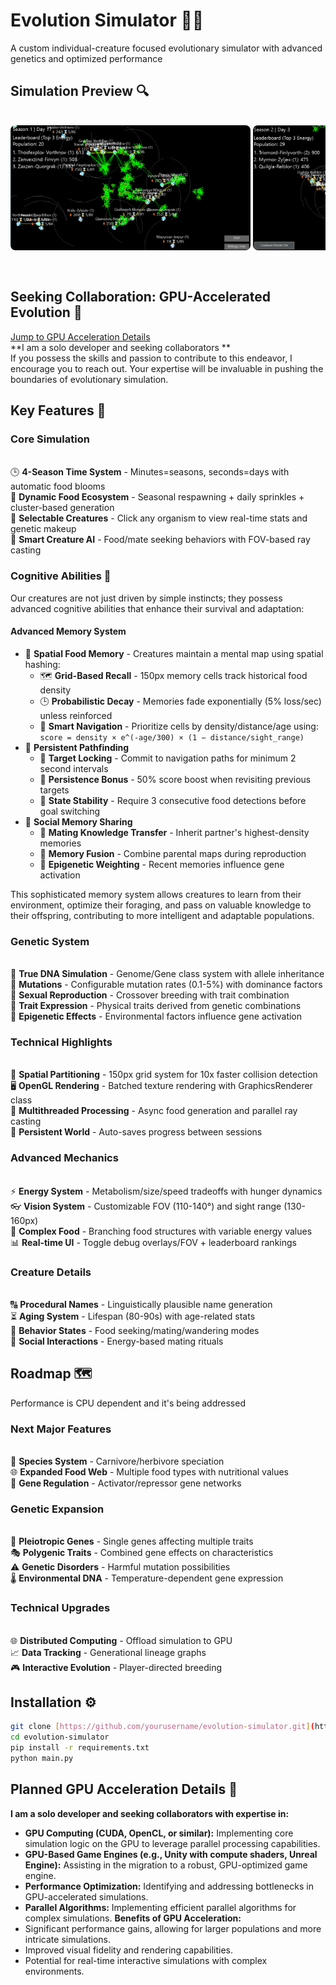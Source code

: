 # Evolution Simulator 🌱🧬

A custom individual-creature focused evolutionary simulator with advanced genetics and optimized performance

## Simulation Preview 🔍

<div style="display: flex; overflow-x: auto; gap: 16px; padding: 16px 0;">
  <div style="flex: 0 0 auto; min-width: 300px; text-align: left;">
    <img src="./images/1.png" style="height: 200px; border-radius: 8px;">
    <img src="./images/2.png" style="height: 200px; border-radius: 8px;">
    <img src="./images/3.png" style="height: 200px; border-radius: 8px;">
    <p> </p>
  </div>
</div>

## Seeking Collaboration: GPU-Accelerated Evolution 🤝
[Jump to GPU Acceleration Details](#gpu-acceleration-details) <br>
**I am a solo developer and seeking collaborators ** <br>
If you possess the skills and passion to contribute to this endeavor, I encourage you to reach out. Your expertise will be invaluable in pushing the boundaries of evolutionary simulation.

## Key Features 🔑

### Core Simulation
<br>🕒 **4-Season Time System** - Minutes=seasons, seconds=days with automatic food blooms<br>
🌾 **Dynamic Food Ecosystem** - Seasonal respawning + daily sprinkles + cluster-based generation<br>
👀 **Selectable Creatures** - Click any organism to view real-time stats and genetic makeup<br>
🧠 **Smart Creature AI** - Food/mate seeking behaviors with FOV-based ray casting

### Cognitive Abilities 🧠

Our creatures are not just driven by simple instincts; they possess advanced cognitive abilities that enhance their survival and adaptation:

#### Advanced Memory System
* 🧠 **Spatial Food Memory** - Creatures maintain a mental map using spatial hashing:
    * 🗺️ **Grid-Based Recall** - 150px memory cells track historical food density
    * 🕒 **Probabilistic Decay** - Memories fade exponentially (5% loss/sec) unless reinforced
    * 🧭 **Smart Navigation** - Prioritize cells by density/distance/age using: `score = density × e^(-age/300) × (1 − distance/sight_range)`
* 🎯 **Persistent Pathfinding**
    * 🔄 **Target Locking** - Commit to navigation paths for minimum 2 second intervals
    * 🧲 **Persistence Bonus** - 50% score boost when revisiting previous targets
    * 🚦 **State Stability** - Require 3 consecutive food detections before goal switching
* 🤝 **Social Memory Sharing**
    * 💞 **Mating Knowledge Transfer** - Inherit partner's highest-density memories
    * 🧩 **Memory Fusion** - Combine parental maps during reproduction
    * 📡 **Epigenetic Weighting** - Recent memories influence gene activation

This sophisticated memory system allows creatures to learn from their environment, optimize their foraging, and pass on valuable knowledge to their offspring, contributing to more intelligent and adaptable populations.

### Genetic System
<br>🧬 **True DNA Simulation** - Genome/Gene class system with allele inheritance<br>
🎲 **Mutations** - Configurable mutation rates (0.1-5%) with dominance factors<br>
💞 **Sexual Reproduction** - Crossover breeding with trait combination<br>
🌈 **Trait Expression** - Physical traits derived from genetic combinations<br>
📜 **Epigenetic Effects** - Environmental factors influence gene activation

### Technical Highlights
<br>🚀 **Spatial Partitioning** - 150px grid system for 10x faster collision detection<br>
🖥️ **OpenGL Rendering** - Batched texture rendering with GraphicsRenderer class<br>
🧵 **Multithreaded Processing** - Async food generation and parallel ray casting<br>
💾 **Persistent World** - Auto-saves progress between sessions

### Advanced Mechanics
<br>⚡ **Energy System** - Metabolism/size/speed tradeoffs with hunger dynamics<br>
👓 **Vision System** - Customizable FOV (110-140°) and sight range (130-160px)<br>
🍎 **Complex Food** - Branching food structures with variable energy values<br>
📊 **Real-time UI** - Toggle debug overlays/FOV + leaderboard rankings

### Creature Details
<br>🔠 **Procedural Names** - Linguistically plausible name generation<br>
⏳ **Aging System** - Lifespan (80-90s) with age-related stats<br>
🎯 **Behavior States** - Food seeking/mating/wandering modes<br>
👥 **Social Interactions** - Energy-based mating rituals

## Roadmap 🗺️
Performance is CPU dependent and it's being addressed

### Next Major Features
<br>🦖 **Species System** - Carnivore/herbivore speciation<br>
🌐 **Expanded Food Web** - Multiple food types with nutritional values<br>
🧬 **Gene Regulation** - Activator/repressor gene networks

### Genetic Expansion
<br>🧩 **Pleiotropic Genes** - Single genes affecting multiple traits<br>
🎭 **Polygenic Traits** - Combined gene effects on characteristics<br>
⚠️ **Genetic Disorders** - Harmful mutation possibilities<br>
🌡️ **Environmental DNA** - Temperature-dependent gene expression

### Technical Upgrades
<br>🌐 **Distributed Computing** - Offload simulation to GPU<br>
📈 **Data Tracking** - Generational lineage graphs<br>
🎮 **Interactive Evolution** - Player-directed breeding

## Installation ⚙️

```bash
git clone [https://github.com/yourusername/evolution-simulator.git](https://github.com/yourusername/evolution-simulator.git)
cd evolution-simulator
pip install -r requirements.txt
python main.py
```
<a id="gpu-acceleration-details"></a>
## Planned GPU Acceleration Details 🚀
**I am a solo developer and seeking collaborators with expertise in:**
* **GPU Computing (CUDA, OpenCL, or similar):** Implementing core simulation logic on the GPU to leverage parallel processing capabilities.
* **GPU-Based Game Engines (e.g., Unity with compute shaders, Unreal Engine):** Assisting in the migration to a robust, GPU-optimized game engine.
* **Performance Optimization:** Identifying and addressing bottlenecks in GPU-accelerated simulations.
* **Parallel Algorithms:** Implementing efficient parallel algorithms for complex simulations.
**Benefits of GPU Acceleration:**
* Significant performance gains, allowing for larger populations and more intricate simulations.
* Improved visual fidelity and rendering capabilities.
* Potential for real-time interactive simulations with complex environments.
